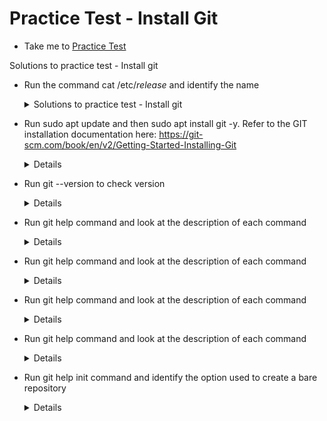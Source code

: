 # Practice Test - Install Git
  - Take me to [Practice Test](https://kodekloud.com/courses/1085975/lectures/23241013)

<summary> Solutions to practice test - Install git </summary>

- Run the command cat /etc/*release* and identify the name
    
  <details>

  <summary> Solutions to practice test - Install git </summary>
  
  ```
  $ cat /etc/*release*
  ```
  
  </details>
  
- Run sudo apt update and then sudo apt install git -y. Refer to the GIT installation documentation here: https://git-scm.com/book/en/v2/Getting-Started-Installing-Git
  
  <details>
  
  ```
  $ sudo apt update 
  $ sudo apt install git -y
  ```
  
  </details>
  
- Run git --version to check version
  
  <details>
  
  ```
  $ git --version
  ```
  
  </details>
  
- Run git help command and look at the description of each command
  
  <details>
  
  ```
  $ git help|more 
  $ git show
  ```
  
  </details>
  
- Run git help command and look at the description of each command
  
  <details>
  
  ```
  $ git help|more
  $ git branch
  ```
  
  </details>
  
- Run git help command and look at the description of each command
  
  <details>
  
  ```
  $ git help|more
  $ git fetch
  ```
  
  </details>
  
- Run git help command and look at the description of each command
  
  <details>
  
  ```
  $ git help|more
  $ git init
  ```
  
  </details>
  
- Run git help init command and identify the option used to create a bare repository
  
  <details>
  
  ```
  $ apt-get install git-man
  $ git help init
  $ git init --bare
  ```
  
  </details>
  
